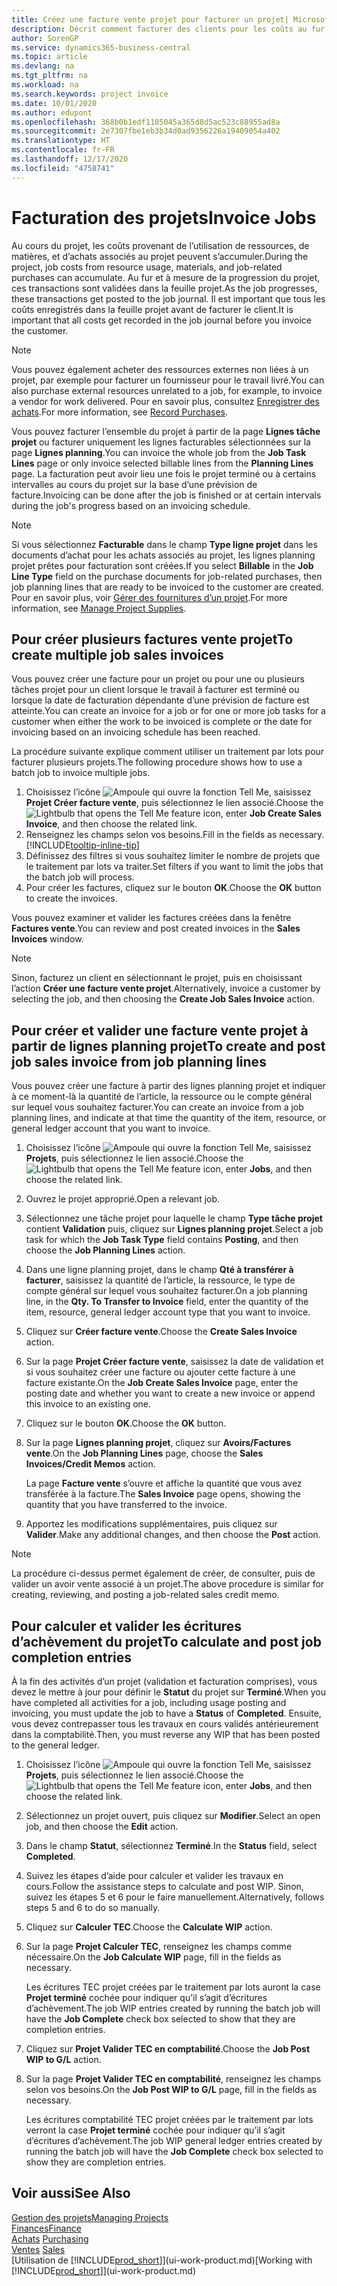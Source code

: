 ```yaml
---
title: Créez une facture vente projet pour facturer un projet| Microsoft Docs
description: Décrit comment facturer des clients pour les coûts au fur et à mesure de l’avancée du projet.
author: SorenGP
ms.service: dynamics365-business-central
ms.topic: article
ms.devlang: na
ms.tgt_pltfrm: na
ms.workload: na
ms.search.keywords: project invoice
ms.date: 10/01/2020
ms.author: edupont
ms.openlocfilehash: 368b0b1edf1105045a365d8d5ac523c88955ad8a
ms.sourcegitcommit: 2e7307fbe1eb3b34d0ad9356226a19409054a402
ms.translationtype: HT
ms.contentlocale: fr-FR
ms.lasthandoff: 12/17/2020
ms.locfileid: "4758741"
---
```

# <a name="invoice-jobs"></a><span data-ttu-id="11486-103">Facturation des projets</span><span class="sxs-lookup"><span data-stu-id="11486-103">Invoice Jobs</span></span>
<span data-ttu-id="11486-104">Au cours du projet, les coûts provenant de l’utilisation de ressources, de matières, et d’achats associés au projet peuvent s’accumuler.</span><span class="sxs-lookup"><span data-stu-id="11486-104">During the project, job costs from resource usage, materials, and job-related purchases can accumulate.</span></span> <span data-ttu-id="11486-105">Au fur et à mesure de la progression du projet, ces transactions sont validées dans la feuille projet.</span><span class="sxs-lookup"><span data-stu-id="11486-105">As the job progresses, these transactions get posted to the job journal.</span></span> <span data-ttu-id="11486-106">Il est important que tous les coûts enregistrés dans la feuille projet avant de facturer le client.</span><span class="sxs-lookup"><span data-stu-id="11486-106">It is important that all costs get recorded in the job journal before you invoice the customer.</span></span>

> [!NOTE]
> <span data-ttu-id="11486-107">Vous pouvez également acheter des ressources externes non liées à un projet, par exemple pour facturer un fournisseur pour le travail livré.</span><span class="sxs-lookup"><span data-stu-id="11486-107">You can also purchase external resources unrelated to a job, for example, to invoice a vendor for work delivered.</span></span> <span data-ttu-id="11486-108">Pour en savoir plus, consultez [Enregistrer des achats](purchasing-how-record-purchases.md).</span><span class="sxs-lookup"><span data-stu-id="11486-108">For more information, see [Record Purchases](purchasing-how-record-purchases.md).</span></span>

<span data-ttu-id="11486-109">Vous pouvez facturer l’ensemble du projet à partir de la page **Lignes tâche projet** ou facturer uniquement les lignes facturables sélectionnées sur la page **Lignes planning**.</span><span class="sxs-lookup"><span data-stu-id="11486-109">You can invoice the whole job from the **Job Task Lines** page or only invoice selected billable lines from the **Planning Lines** page.</span></span> <span data-ttu-id="11486-110">La facturation peut avoir lieu une fois le projet terminé ou à certains intervalles au cours du projet sur la base d’une prévision de facture.</span><span class="sxs-lookup"><span data-stu-id="11486-110">Invoicing can be done after the job is finished or at certain intervals during the job's progress based on an invoicing schedule.</span></span>

> [!NOTE]  
> <span data-ttu-id="11486-111">Si vous sélectionnez **Facturable** dans le champ **Type ligne projet** dans les documents d’achat pour les achats associés au projet, les lignes planning projet prêtes pour facturation sont créées.</span><span class="sxs-lookup"><span data-stu-id="11486-111">If you select **Billable** in the **Job Line Type** field on the purchase documents for job-related purchases, then job planning lines that are ready to be invoiced to the customer are created.</span></span> <span data-ttu-id="11486-112">Pour en savoir plus, voir [Gérer des fournitures d’un projet](projects-how-manage-project-supplies.md).</span><span class="sxs-lookup"><span data-stu-id="11486-112">For more information, see [Manage Project Supplies](projects-how-manage-project-supplies.md).</span></span>

## <a name="to-create-multiple-job-sales-invoices"></a><span data-ttu-id="11486-113">Pour créer plusieurs factures vente projet</span><span class="sxs-lookup"><span data-stu-id="11486-113">To create multiple job sales invoices</span></span>
<span data-ttu-id="11486-114">Vous pouvez créer une facture pour un projet ou pour une ou plusieurs tâches projet pour un client lorsque le travail à facturer est terminé ou lorsque la date de facturation dépendante d’une prévision de facture est atteinte.</span><span class="sxs-lookup"><span data-stu-id="11486-114">You can create an invoice for a job or for one or more job tasks for a customer when either the work to be invoiced is complete or the date for invoicing based on an invoicing schedule has been reached.</span></span>

<span data-ttu-id="11486-115">La procédure suivante explique comment utiliser un traitement par lots pour facturer plusieurs projets.</span><span class="sxs-lookup"><span data-stu-id="11486-115">The following procedure shows how to use a batch job to invoice multiple jobs.</span></span>  

1. <span data-ttu-id="11486-116">Choisissez l’icône ![Ampoule qui ouvre la fonction Tell Me](media/ui-search/search_small.png "Dites-moi ce que vous voulez faire"), saisissez **Projet Créer facture vente**, puis sélectionnez le lien associé.</span><span class="sxs-lookup"><span data-stu-id="11486-116">Choose the ![Lightbulb that opens the Tell Me feature](media/ui-search/search_small.png "Tell me what you want to do") icon, enter **Job Create Sales Invoice**, and then choose the related link.</span></span>  
2. <span data-ttu-id="11486-117">Renseignez les champs selon vos besoins.</span><span class="sxs-lookup"><span data-stu-id="11486-117">Fill in the fields as necessary.</span></span> [!INCLUDE[tooltip-inline-tip](includes/tooltip-inline-tip_md.md)]
3. <span data-ttu-id="11486-118">Définissez des filtres si vous souhaitez limiter le nombre de projets que le traitement par lots va traiter.</span><span class="sxs-lookup"><span data-stu-id="11486-118">Set filters if you want to limit the jobs that the batch job will process.</span></span>
4. <span data-ttu-id="11486-119">Pour créer les factures, cliquez sur le bouton **OK**.</span><span class="sxs-lookup"><span data-stu-id="11486-119">Choose the **OK** button to create the invoices.</span></span>  

<span data-ttu-id="11486-120">Vous pouvez examiner et valider les factures créées dans la fenêtre **Factures vente**.</span><span class="sxs-lookup"><span data-stu-id="11486-120">You can review and post created invoices in the **Sales Invoices** window.</span></span>

> [!NOTE]
> <span data-ttu-id="11486-121">Sinon, facturez un client en sélectionnant le projet, puis en choisissant l’action **Créer une facture vente projet**.</span><span class="sxs-lookup"><span data-stu-id="11486-121">Alternatively, invoice a customer by selecting the job, and then choosing the **Create Job Sales Invoice** action.</span></span> 

## <a name="to-create-and-post-job-sales-invoice-from-job-planning-lines"></a><span data-ttu-id="11486-122">Pour créer et valider une facture vente projet à partir de lignes planning projet</span><span class="sxs-lookup"><span data-stu-id="11486-122">To create and post job sales invoice from job planning lines</span></span>
<span data-ttu-id="11486-123">Vous pouvez créer une facture à partir des lignes planning projet et indiquer à ce moment-là la quantité de l’article, la ressource ou le compte général sur lequel vous souhaitez facturer.</span><span class="sxs-lookup"><span data-stu-id="11486-123">You can create an invoice from a job planning lines, and indicate at that time the quantity of the item, resource, or general ledger account that you want to invoice.</span></span>

1. <span data-ttu-id="11486-124">Choisissez l’icône ![Ampoule qui ouvre la fonction Tell Me](media/ui-search/search_small.png "Dites-moi ce que vous voulez faire"), saisissez **Projets**, puis sélectionnez le lien associé.</span><span class="sxs-lookup"><span data-stu-id="11486-124">Choose the ![Lightbulb that opens the Tell Me feature](media/ui-search/search_small.png "Tell me what you want to do") icon, enter **Jobs**, and then choose the related link.</span></span>
2. <span data-ttu-id="11486-125">Ouvrez le projet approprié.</span><span class="sxs-lookup"><span data-stu-id="11486-125">Open a relevant job.</span></span>
3. <span data-ttu-id="11486-126">Sélectionnez une tâche projet pour laquelle le champ **Type tâche projet** contient **Validation** puis, cliquez sur **Lignes planning projet**.</span><span class="sxs-lookup"><span data-stu-id="11486-126">Select a job task for which the **Job Task Type** field contains **Posting**, and then choose the **Job Planning Lines** action.</span></span>  
4. <span data-ttu-id="11486-127">Dans une ligne planning projet, dans le champ **Qté à transférer à facturer**, saisissez la quantité de l’article, la ressource, le type de compte général sur lequel vous souhaitez facturer.</span><span class="sxs-lookup"><span data-stu-id="11486-127">On a job planning line, in the **Qty. To Transfer to Invoice** field, enter the quantity of the item, resource, general ledger account type that you want to invoice.</span></span>  
5. <span data-ttu-id="11486-128">Cliquez sur **Créer facture vente**.</span><span class="sxs-lookup"><span data-stu-id="11486-128">Choose the **Create Sales Invoice** action.</span></span>
6. <span data-ttu-id="11486-129">Sur la page **Projet Créer facture vente**, saisissez la date de validation et si vous souhaitez créer une facture ou ajouter cette facture à une facture existante.</span><span class="sxs-lookup"><span data-stu-id="11486-129">On the **Job Create Sales Invoice** page, enter the posting date and whether you want to create a new invoice or append this invoice to an existing one.</span></span>
7. <span data-ttu-id="11486-130">Cliquez sur le bouton **OK**.</span><span class="sxs-lookup"><span data-stu-id="11486-130">Choose the **OK** button.</span></span>  
8. <span data-ttu-id="11486-131">Sur la page **Lignes planning projet**, cliquez sur **Avoirs/Factures vente**.</span><span class="sxs-lookup"><span data-stu-id="11486-131">On the **Job Planning Lines** page, choose the **Sales Invoices/Credit Memos** action.</span></span>

    <span data-ttu-id="11486-132">La page **Facture vente** s’ouvre et affiche la quantité que vous avez transférée à la facture.</span><span class="sxs-lookup"><span data-stu-id="11486-132">The **Sales Invoice** page opens, showing the quantity that you have transferred to the invoice.</span></span>
9. <span data-ttu-id="11486-133">Apportez les modifications supplémentaires, puis cliquez sur **Valider**.</span><span class="sxs-lookup"><span data-stu-id="11486-133">Make any additional changes, and then choose the **Post** action.</span></span>

> [!NOTE]  
>   <span data-ttu-id="11486-134">La procédure ci-dessus permet également de créer, de consulter, puis de valider un avoir vente associé à un projet.</span><span class="sxs-lookup"><span data-stu-id="11486-134">The above procedure is similar for creating, reviewing, and posting a job-related sales credit memo.</span></span>

## <a name="to-calculate-and-post-job-completion-entries"></a><span data-ttu-id="11486-135">Pour calculer et valider les écritures d’achèvement du projet</span><span class="sxs-lookup"><span data-stu-id="11486-135">To calculate and post job completion entries</span></span>
<span data-ttu-id="11486-136">À la fin des activités d’un projet (validation et facturation comprises), vous devez le mettre à jour pour définir le **Statut** du projet sur **Terminé**.</span><span class="sxs-lookup"><span data-stu-id="11486-136">When you have completed all activities for a job, including usage posting and invoicing, you must update the job to have a **Status** of **Completed**.</span></span> <span data-ttu-id="11486-137">Ensuite, vous devez contrepasser tous les travaux en cours validés antérieurement dans la comptabilité.</span><span class="sxs-lookup"><span data-stu-id="11486-137">Then, you must reverse any WIP that has been posted to the general ledger.</span></span>

1. <span data-ttu-id="11486-138">Choisissez l’icône ![Ampoule qui ouvre la fonction Tell Me](media/ui-search/search_small.png "Dites-moi ce que vous voulez faire"), saisissez **Projets**, puis sélectionnez le lien associé.</span><span class="sxs-lookup"><span data-stu-id="11486-138">Choose the ![Lightbulb that opens the Tell Me feature](media/ui-search/search_small.png "Tell me what you want to do") icon, enter **Jobs**, and then choose the related link.</span></span>  
2. <span data-ttu-id="11486-139">Sélectionnez un projet ouvert, puis cliquez sur **Modifier**.</span><span class="sxs-lookup"><span data-stu-id="11486-139">Select an open job, and then choose the **Edit** action.</span></span>
3. <span data-ttu-id="11486-140">Dans le champ **Statut**, sélectionnez **Terminé**.</span><span class="sxs-lookup"><span data-stu-id="11486-140">In the **Status** field, select **Completed**.</span></span>
4. <span data-ttu-id="11486-141">Suivez les étapes d’aide pour calculer et valider les travaux en cours.</span><span class="sxs-lookup"><span data-stu-id="11486-141">Follow the assistance steps to calculate and post WIP.</span></span> <span data-ttu-id="11486-142">Sinon, suivez les étapes 5 et 6 pour le faire manuellement.</span><span class="sxs-lookup"><span data-stu-id="11486-142">Alternatively, follows steps 5 and 6 to do so manually.</span></span>  
5. <span data-ttu-id="11486-143">Cliquez sur **Calculer TEC**.</span><span class="sxs-lookup"><span data-stu-id="11486-143">Choose the **Calculate WIP** action.</span></span>
6. <span data-ttu-id="11486-144">Sur la page **Projet Calculer TEC**, renseignez les champs comme nécessaire.</span><span class="sxs-lookup"><span data-stu-id="11486-144">On the **Job Calculate WIP** page, fill in the fields as necessary.</span></span>  

     <span data-ttu-id="11486-145">Les écritures TEC projet créées par le traitement par lots auront la case **Projet terminé** cochée pour indiquer qu’il s’agit d’écritures d’achèvement.</span><span class="sxs-lookup"><span data-stu-id="11486-145">The job WIP entries created by running the batch job will have the **Job Complete** check box selected to show that they are completion entries.</span></span>  
7. <span data-ttu-id="11486-146">Cliquez sur **Projet Valider TEC en comptabilité**.</span><span class="sxs-lookup"><span data-stu-id="11486-146">Choose the **Job Post WIP to G/L** action.</span></span>
8. <span data-ttu-id="11486-147">Sur la page **Projet Valider TEC en comptabilité**, renseignez les champs selon vos besoins.</span><span class="sxs-lookup"><span data-stu-id="11486-147">On the **Job Post WIP to G/L** page, fill in the fields as necessary.</span></span>  

     <span data-ttu-id="11486-148">Les écritures comptabilité TEC projet créées par le traitement par lots verront la case **Projet terminé** cochée pour indiquer qu’il s’agit d’écritures d’achèvement.</span><span class="sxs-lookup"><span data-stu-id="11486-148">The job WIP general ledger entries created by running the batch job will have the **Job Complete** check box selected to show they are completion entries.</span></span>

## <a name="see-also"></a><span data-ttu-id="11486-149">Voir aussi</span><span class="sxs-lookup"><span data-stu-id="11486-149">See Also</span></span>
[<span data-ttu-id="11486-150">Gestion des projets</span><span class="sxs-lookup"><span data-stu-id="11486-150">Managing Projects</span></span>](projects-manage-projects.md)  
[<span data-ttu-id="11486-151">Finances</span><span class="sxs-lookup"><span data-stu-id="11486-151">Finance</span></span>](finance.md)  
<span data-ttu-id="11486-152">[Achats](purchasing-manage-purchasing.md)       </span><span class="sxs-lookup"><span data-stu-id="11486-152">[Purchasing](purchasing-manage-purchasing.md)       </span></span>  
<span data-ttu-id="11486-153">[Ventes](sales-manage-sales.md)    </span><span class="sxs-lookup"><span data-stu-id="11486-153">[Sales](sales-manage-sales.md)    </span></span>  
<span data-ttu-id="11486-154">[Utilisation de [!INCLUDE[prod_short](includes/prod_short.md)]](ui-work-product.md)</span><span class="sxs-lookup"><span data-stu-id="11486-154">[Working with [!INCLUDE[prod_short](includes/prod_short.md)]](ui-work-product.md)</span></span>  
